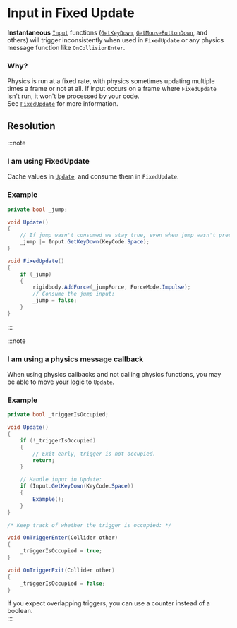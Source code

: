 # Input in Fixed Update

**Instantaneous** [`Input`](https://docs.unity3d.com/ScriptReference/Input.html) functions ([`GetKeyDown`](https://docs.unity3d.com/ScriptReference/Input.GetKeyDown.html), [`GetMouseButtonDown`](https://docs.unity3d.com/ScriptReference/Input.GetMouseButtonDown.html), and others) will trigger inconsistently when used in `FixedUpdate` or any physics message function like `OnCollisionEnter`.  

### Why?
Physics is run at a fixed rate, with physics sometimes  updating multiple times a frame or not at all. If input occurs on a frame where `FixedUpdate` isn't run, it won't be processed by your code.  
See [`FixedUpdate`](https://docs.unity3d.com/ScriptReference/MonoBehaviour.FixedUpdate.html) for more information.  

## Resolution

:::note  
### I am using FixedUpdate
Cache values in [`Update`](https://docs.unity3d.com/ScriptReference/MonoBehaviour.Update.html), and consume them in `FixedUpdate`.

### Example
```csharp
private bool _jump;

void Update()
{
    // If jump wasn't consumed we stay true, even when jump wasn't pressed this frame.
    _jump |= Input.GetKeyDown(KeyCode.Space);
}

void FixedUpdate()
{
    if (_jump)
    {
        rigidbody.AddForce(_jumpForce, ForceMode.Impulse);
        // Consume the jump input:
        _jump = false;
    }
}
```
:::  

:::note
### I am using a physics message callback
When using physics callbacks and not calling physics functions, you may be able to move your logic to `Update`.

### Example

```csharp
private bool _triggerIsOccupied;

void Update()
{
    if (!_triggerIsOccupied)
    {
        // Exit early, trigger is not occupied.
        return;
    }

    // Handle input in Update:
    if (Input.GetKeyDown(KeyCode.Space))
    {
        Example();
    }
}

/* Keep track of whether the trigger is occupied: */

void OnTriggerEnter(Collider other)
{
    _triggerIsOccupied = true;
}

void OnTriggerExit(Collider other)
{
    _triggerIsOccupied = false;
}
```

If you expect overlapping triggers, you can use a counter instead of a boolean.  
:::  
